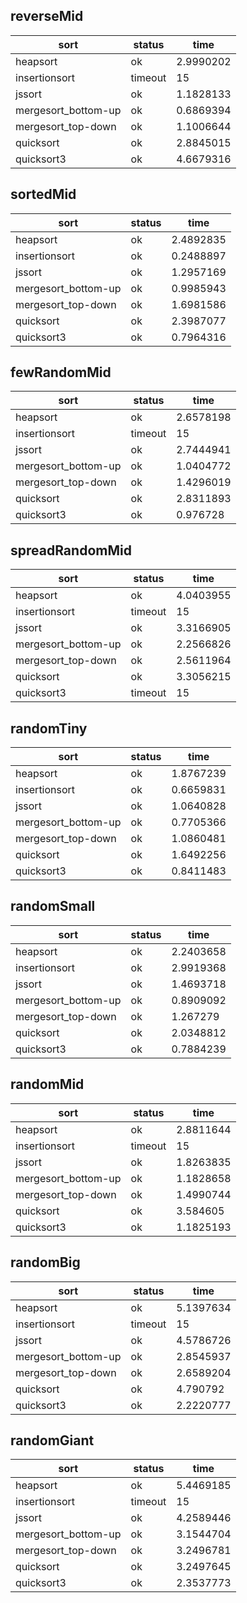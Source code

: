 ## reverseMid

sort|status|time
-|-|-
heapsort|ok|2.9990202
insertionsort|timeout|15
jssort|ok|1.1828133
mergesort_bottom-up|ok|0.6869394
mergesort_top-down|ok|1.1006644
quicksort|ok|2.8845015
quicksort3|ok|4.6679316
## sortedMid

sort|status|time
-|-|-
heapsort|ok|2.4892835
insertionsort|ok|0.2488897
jssort|ok|1.2957169
mergesort_bottom-up|ok|0.9985943
mergesort_top-down|ok|1.6981586
quicksort|ok|2.3987077
quicksort3|ok|0.7964316
## fewRandomMid

sort|status|time
-|-|-
heapsort|ok|2.6578198
insertionsort|timeout|15
jssort|ok|2.7444941
mergesort_bottom-up|ok|1.0404772
mergesort_top-down|ok|1.4296019
quicksort|ok|2.8311893
quicksort3|ok|0.976728
## spreadRandomMid

sort|status|time
-|-|-
heapsort|ok|4.0403955
insertionsort|timeout|15
jssort|ok|3.3166905
mergesort_bottom-up|ok|2.2566826
mergesort_top-down|ok|2.5611964
quicksort|ok|3.3056215
quicksort3|timeout|15
## randomTiny

sort|status|time
-|-|-
heapsort|ok|1.8767239
insertionsort|ok|0.6659831
jssort|ok|1.0640828
mergesort_bottom-up|ok|0.7705366
mergesort_top-down|ok|1.0860481
quicksort|ok|1.6492256
quicksort3|ok|0.8411483
## randomSmall

sort|status|time
-|-|-
heapsort|ok|2.2403658
insertionsort|ok|2.9919368
jssort|ok|1.4693718
mergesort_bottom-up|ok|0.8909092
mergesort_top-down|ok|1.267279
quicksort|ok|2.0348812
quicksort3|ok|0.7884239
## randomMid

sort|status|time
-|-|-
heapsort|ok|2.8811644
insertionsort|timeout|15
jssort|ok|1.8263835
mergesort_bottom-up|ok|1.1828658
mergesort_top-down|ok|1.4990744
quicksort|ok|3.584605
quicksort3|ok|1.1825193
## randomBig

sort|status|time
-|-|-
heapsort|ok|5.1397634
insertionsort|timeout|15
jssort|ok|4.5786726
mergesort_bottom-up|ok|2.8545937
mergesort_top-down|ok|2.6589204
quicksort|ok|4.790792
quicksort3|ok|2.2220777
## randomGiant

sort|status|time
-|-|-
heapsort|ok|5.4469185
insertionsort|timeout|15
jssort|ok|4.2589446
mergesort_bottom-up|ok|3.1544704
mergesort_top-down|ok|3.2496781
quicksort|ok|3.2497645
quicksort3|ok|2.3537773